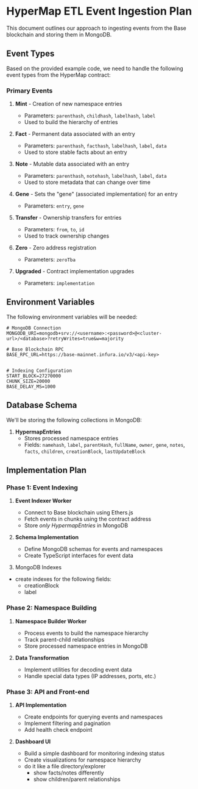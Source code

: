 # HyperMap ETL Event Ingestion Plan

This document outlines our approach to ingesting events from the Base blockchain and storing them in MongoDB.

## Event Types

Based on the provided example code, we need to handle the following event types from the HyperMap contract:

### Primary Events

1. **Mint** - Creation of new namespace entries
   - Parameters: `parenthash`, `childhash`, `labelhash`, `label`
   - Used to build the hierarchy of entries

2. **Fact** - Permanent data associated with an entry
   - Parameters: `parenthash`, `facthash`, `labelhash`, `label`, `data`
   - Used to store stable facts about an entry

3. **Note** - Mutable data associated with an entry
   - Parameters: `parenthash`, `notehash`, `labelhash`, `label`, `data`
   - Used to store metadata that can change over time

4. **Gene** - Sets the "gene" (associated implementation) for an entry
   - Parameters: `entry`, `gene`

5. **Transfer** - Ownership transfers for entries
   - Parameters: `from`, `to`, `id`
   - Used to track ownership changes

6. **Zero** - Zero address registration
   - Parameters: `zeroTba`

7. **Upgraded** - Contract implementation upgrades
   - Parameters: `implementation`

## Environment Variables

The following environment variables will be needed:

```
# MongoDB Connection
MONGODB_URI=mongodb+srv://<username>:<password>@<cluster-url>/<database>?retryWrites=true&w=majority

# Base Blockchain RPC
BASE_RPC_URL=https://base-mainnet.infura.io/v3/<api-key>


# Indexing Configuration
START_BLOCK=27270000
CHUNK_SIZE=20000
BASE_DELAY_MS=1000
```

## Database Schema

We'll be storing the following collections in MongoDB:

1. **HypermapEntries**
   - Stores processed namespace entries
   - Fields: `namehash`, `label`, `parentHash`, `fullName`, `owner`, `gene`, `notes`, `facts`, `children`, `creationBlock`, `lastUpdateBlock`

## Implementation Plan

### Phase 1: Event Indexing

1. **Event Indexer Worker**
   - Connect to Base blockchain using Ethers.js
   - Fetch events in chunks using the contract address
   - Store *only HypermapEntries* in MongoDB

2. **Schema Implementation**
   - Define MongoDB schemas for events and namespaces
   - Create TypeScript interfaces for event data

3. MongoDB Indexes
 - create indexes for the following fields:
   - creationBlock
   - label

### Phase 2: Namespace Building

1. **Namespace Builder Worker**
   - Process events to build the namespace hierarchy
   - Track parent-child relationships
   - Store processed namespace entries in MongoDB

2. **Data Transformation**
   - Implement utilities for decoding event data
   - Handle special data types (IP addresses, ports, etc.)

### Phase 3: API and Front-end

1. **API Implementation**
   - Create endpoints for querying events and namespaces
   - Implement filtering and pagination
   - Add health check endpoint

2. **Dashboard UI**
   - Build a simple dashboard for monitoring indexing status
   - Create visualizations for namespace hierarchy
   - do it like a file directory/explorer
      - show facts/notes differently
      - show children/parent relationships
